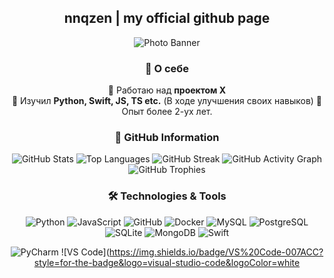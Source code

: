 <div align="center">

## nnqzen | my official github page

![Photo Banner](https://i.imgur.com/n0INpWO.jpeg)

### 🚀 О себе
🔭 Работаю над **проектом X**  
🌱 Изучил **Python, Swift, JS, TS etc.**  (В ходе улучшения своих навыков)
🔧 Опыт более 2-ух лет.

### 📛 GitHub Information
![GitHub Stats](https://github-readme-stats.vercel.app/api?username=your-username&show_icons=true&theme=dark)
![Top Languages](https://github-readme-stats.vercel.app/api/top-langs/?username=your-username&layout=compact&theme=dark)
![GitHub Streak](https://github-readme-streak-stats.herokuapp.com/?user=your-username&theme=dark)
![GitHub Activity Graph](https://github-readme-activity-graph.vercel.app/graph?username=your-username&theme=react-dark)
![GitHub Trophies](https://github-profile-trophy.vercel.app/?username=your-username&theme=darkhub&no-frame=true&margin-w=5)

### 🛠️ Technologies & Tools
![Python](https://img.shields.io/badge/Python-3776AB?style=for-the-badge&logo=python&logoColor=white)
![JavaScript](https://img.shields.io/badge/JavaScript-F7DF1E?style=for-the-badge&logo=javascript&logoColor=black)
![GitHub](https://img.shields.io/badge/GitHub-181717?style=for-the-badge&logo=github&logoColor=white)
![Docker](https://img.shields.io/badge/Docker-2496ED?style=for-the-badge&logo=docker&logoColor=white)
![MySQL](https://img.shields.io/badge/MySQL-4479A1?style=for-the-badge&logo=mysql&logoColor=white)
![PostgreSQL](https://img.shields.io/badge/PostgreSQL-336791?style=for-the-badge&logo=postgresql&logoColor=white)
![SQLite](https://img.shields.io/badge/SQLite-003B57?style=for-the-badge&logo=sqlite&logoColor=white)
![MongoDB](https://img.shields.io/badge/MongoDB-47A248?style=for-the-badge&logo=mongodb&logoColor=white)
![Swift](https://img.shields.io/badge/Swift-FA7343?style=for-the-badge&logo=swift&logoColor=white)


![PyCharm](https://img.shields.io/badge/PyCharm-000000?style=for-the-badge&logo=pycharm&logoColor=white)
![VS Code](https://img.shields.io/badge/VS%20Code-007ACC?style=for-the-badge&logo=visual-studio-code&logoColor=white

</div>

